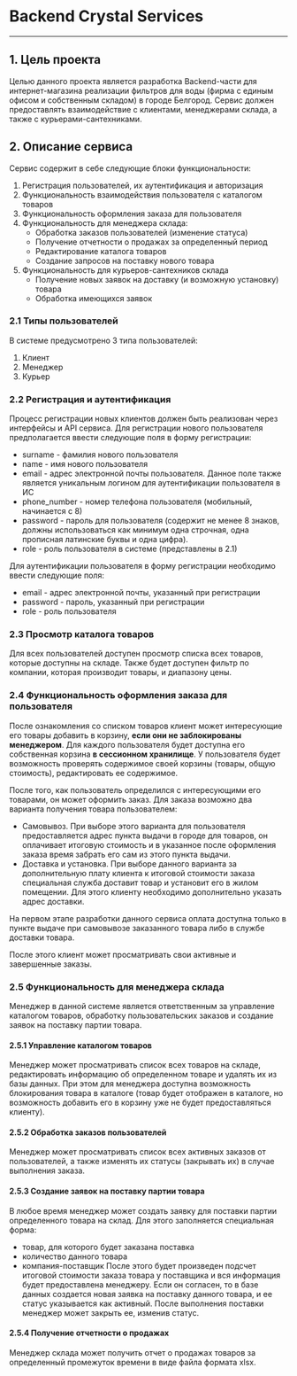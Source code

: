 # Backend Crystal Services

---

## 1. Цель проекта

Целью данного проекта является разработка Backend-части для интернет-магазина реализации фильтров для воды (фирма с единым офисом и собственным складом) в городе Белгород. Сервис должен предоставлять взаимодействие с клиентами, менеджерами склада, а также с курьерами-сантехниками.

## 2. Описание сервиса

Сервис содержит в себе следующие блоки функциональности:

1. Регистрация пользователей, их аутентификация и авторизация
2. Функциональность взаимодействия пользователя с каталогом товаров
3. Функциональность оформления заказа для пользователя
4. Функциональность для менеджера склада:
   - Обработка заказов пользователей (изменение статуса)
   - Получение отчетности о продажах за определенный период
   - Редактирование каталога товаров
   - Создание запросов на поставку нового товара
5. Функциональность для курьеров-сантехников склада
   - Получение новых заявок на доставку (и возможную установку) товара
   - Обработка имеющихся заявок

### 2.1 Типы пользователей

В системе предусмотрено 3 типа пользователей:

1. Клиент
2. Менеджер
3. Курьер

### 2.2 Регистрация и аутентификация

Процесс регистрации новых клиентов должен быть реализован через интерфейсы и API сервиса.
Для регистрации нового пользователя предполагается ввести следующие поля в форму регистрации:

- surname - фамилия нового пользователя
- name - имя нового пользователя
- email - адрес электронной почты пользователя. Данное поле также является уникальным логином для аутентификации пользователя в ИС
- phone_number - номер телефона пользователя (мобильный, начинается с 8)
- password - пароль для пользователя (содержит не менее 8 знаков, должны использоваться как минимум одна строчная, одна прописная латинские буквы и одна цифра).
- role - роль пользователя в системе (представлены в 2.1)

Для аутентификации пользователя в форму регистрации необходимо ввести следующие поля:

- email - адрес электронной почты, указанный при регистрации
- password - пароль, указанный при регистрации
- role - роль пользователя

### 2.3 Просмотр каталога товаров

Для всех пользователей доступен просмотр списка всех товаров, которые доступны на складе. Также будет доступен фильтр по компании, которая производит товары, и диапазону цены.

### 2.4 Функциональность оформления заказа для пользователя

После ознакомления со списком товаров клиент может интересующие его товары добавить в корзину, **если они не заблокированы менеджером**. Для каждого пользователя будет доступна его собственная корзина **в сессионном хранилище**. У пользователя будет возможность проверять содержимое своей корзины (товары, общую стоимость), редактировать ее содержимое.

После того, как пользователь определился с интересующими его товарами, он может оформить заказ. Для заказа возможно два варианта получения товара пользователем:

- Самовывоз. При выборе этого варианта для пользователя предоставляется адрес пункта выдачи в городе для товаров, он оплачивает итоговую стоимость и в указанное после оформления заказа время забрать его сам из этого пункта выдачи.
- Доставка и установка. При выборе данного варианта за дополнительную плату клиента к итоговой стоимости заказа специальная служба доставит товар и установит его в жилом помещении. Для этого клиенту необходимо дополнительно указать адрес доставки.

На первом этапе разработки данного сервиса оплата доступна только в пункте выдаче при самовывозе заказанного товара либо в службе доставки товара.

После этого клиент может просматривать свои активные и завершенные заказы.

### 2.5 Функциональность для менеджера склада

Менеджер в данной системе является ответственным за управление каталогом товаров, обработку пользовательских заказов и создание заявок на поставку партии товара.

#### 2.5.1 Управление каталогом товаров

Менеджер может просматривать список всех товаров на складе, редактировать информацию об определенном товаре и удалять их из базы данных. При этом для менеджера доступна возможность блокирования товара в каталоге (товар будет отображен в каталоге, но возможность добавить его в корзину уже не будет предоставляться клиенту).

#### 2.5.2 Обработка заказов пользователей

Менеджер может просматривать список всех активных заказов от пользователей, а также изменять их статусы (закрывать их) в случае выполнения заказа.

#### 2.5.3 Создание заявок на поставку партии товара

В любое время менеджер может создать заявку для поставки партии определенного товара на склад. Для этого заполняется специальная форма:

- товар, для которого будет заказана поставка
- количество данного товара
- компания-поставщик После этого будет произведен подсчет итоговой стоимости заказа товара у поставщика и вся информация будет предоставлена менеджеру. Если он согласен, то в базе данных создается новая заявка на поставку данного товара, и ее статус указывается как активный. После выполнения поставки менеджер может закрыть ее, изменив статус.

#### 2.5.4 Получение отчетности о продажах

Менеджер склада может получить отчет о продажах товаров за определенный промежуток времени в виде файла формата xlsx.
